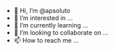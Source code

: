 - 👋 Hi, I’m @apsoluto
- 👀 I’m interested in ...
- 🌱 I’m currently learning ...
- 💞️ I’m looking to collaborate on ...
- 📫 How to reach me ...

<!---
apsoluto/apsoluto is a ✨ special ✨ repository because its `README.md` (this file) appears on your GitHub profile.
You can click the Preview link to take a look at your changes.
--->

